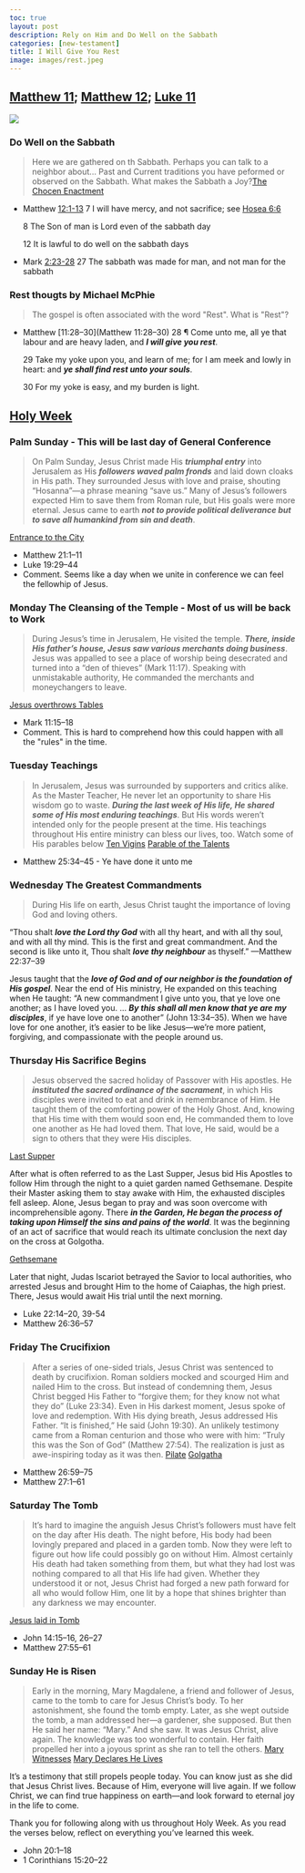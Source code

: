 ```yaml
---
toc: true
layout: post
description: Rely on Him and Do Well on the Sabbath
categories: [new-testament]
title: I Will Give You Rest
image: images/rest.jpeg
---
```


## [Matthew 11](https://www.churchofjesuschrist.org/study/scriptures/nt/matt/11?lang=eng); [Matthew 12](https://www.churchofjesuschrist.org/study/scriptures/nt/matt/12?lang=eng); [Luke 11](https://www.churchofjesuschrist.org/study/scriptures/nt/luke/11?lang=eng)

![]({{site.baseurl}}/images/rest.jpeg)

### Do Well on the Sabbath
> Here we are gathered on th Sabbath.   Perhaps you can talk to a neighbor about... Past and Current traditions you have peformed or observed on the Sabbath.  What makes the Sabbath a Joy?[The Chocen Enactment](https://www.youtube.com/watch?v=VwGwqLATRVU)

- Matthew [12:1-13](https://www.churchofjesuschrist.org/study/scriptures/nt/matt/12?lang=eng&id=1-13#p1)
    7 I will have mercy, and not sacrifice; see [Hosea 6:6](https://www.churchofjesuschrist.org/study/scriptures/ot/hosea/6?lang=eng&id=6#p6)

    8 The Son of man is Lord even of the sabbath day

    12 It is lawful to do well on the sabbath days

- Mark [2:23-28](https://www.churchofjesuschrist.org/study/scriptures/nt/mark/2?lang=eng&id=23-28#p23)
    27 The sabbath was made for man, and not man for the sabbath

### Rest thougts by Michael McPhie
> The gospel is often associated with the word "Rest".  What is "Rest"?

- Matthew [11:28–30](Matthew 11:28–30)
    28 ¶ Come unto me, all ye that labour and are heavy laden, and ***I will give you rest***.

    29 Take my yoke upon you, and learn of me; for I am meek and lowly in heart: and ***ye shall find rest unto your souls***.

    30 For my yoke is easy, and my burden is light.

## [Holy Week](https://www.churchofjesuschrist.org/comeuntochrist/easter/holy-week)
### Palm Sunday - This will be last day of General Conference
> On Palm Sunday, Jesus Christ made His ***triumphal entry*** into Jerusalem as His ***followers waved palm fronds*** and laid down cloaks in His path. They surrounded Jesus with love and praise, shouting “Hosanna”—a phrase meaning “save us.” Many of Jesus’s followers expected Him to save them from Roman rule, but His goals were more eternal. Jesus came to earth ***not to provide political deliverance but to save all humankind from sin and death***.

[Entrance to the City](https://www.youtube.com/watch?v=gdUw_E-tGjE)
- Matthew 21:1–11
- Luke 19:29–44
- Comment.  Seems like a day when we unite in conference we can feel the fellowhip of Jesus.

### Monday The Cleansing of the Temple - Most of us will be back to Work
> During Jesus’s time in Jerusalem, He visited the temple. ***There, inside His father’s house, Jesus saw various merchants doing business***. Jesus was appalled to see a place of worship being desecrated and turned into a “den of thieves” (Mark 11:17). Speaking with unmistakable authority, He commanded the merchants and moneychangers to leave.

[Jesus overthrows Tables](https://www.youtube.com/watch?v=kyvTMggabJc)
- Mark 11:15–18
- Comment. This is hard to comprehend how this could happen with all the "rules" in the time.

### Tuesday Teachings
> In Jerusalem, Jesus was surrounded by supporters and critics alike. As the Master Teacher, He never let an opportunity to share His wisdom go to waste. ***During the last week of His life, He shared some of His most enduring teachings***. But His words weren’t intended only for the people present at the time. His teachings throughout His entire ministry can bless our lives, too. Watch some of His parables below
[Ten Vigins](https://www.youtube.com/watch?v=mwCavwlkp0A)
[Parable of the Talents](https://www.youtube.com/watch?v=Havcr-2Kx30)
- Matthew 25:34–45 - Ye have done it unto me

### Wednesday The Greatest Commandments
> During His life on earth, Jesus Christ taught the importance of loving God and loving others.

“Thou shalt ***love the Lord thy God*** with all thy heart, and with all thy soul, and with all thy mind. This is the first and great commandment. And the second is like unto it, Thou shalt ***love thy neighbour*** as thyself.” —Matthew 22:37–39 

Jesus taught that the ***love of God and of our neighbor is the foundation of His gospel***. Near the end of His ministry, He expanded on this teaching when He taught: “A new commandment I give unto you, that ye love one another; as I have loved you. … ***By this shall all men know that ye are my disciples***, if ye have love one to another” (John 13:34–35). When we have love for one another, it’s easier to be like Jesus—we’re more patient, forgiving, and compassionate with the people around us.

### Thursday His Sacrifice Begins
> Jesus observed the sacred holiday of Passover with His apostles. He ***instituted the sacred ordinance of the sacrament***, in which His disciples were invited to eat and drink in remembrance of Him. He taught them of the comforting power of the Holy Ghost. And, knowing that His time with them would soon end, He commanded them to love one another as He had loved them. That love, He said, would be a sign to others that they were His disciples.

[Last Supper](https://www.youtube.com/watch?v=997ni1xcmKw)

After what is often referred to as the Last Supper, Jesus bid His Apostles to follow Him through the night to a quiet garden named Gethsemane. Despite their Master asking them to stay awake with Him, the exhausted disciples fell asleep. Alone, Jesus began to pray and was soon overcome with incomprehensible agony. There ***in the Garden, He began the process of taking upon Himself the sins and pains of the world***. It was the beginning of an act of sacrifice that would reach its ultimate conclusion the next day on the cross at Golgotha.

[Gethsemane](https://www.youtube.com/watch?v=goR5FO1vge8)

Later that night, Judas Iscariot betrayed the Savior to local authorities, who arrested Jesus and brought Him to the home of Caiaphas, the high priest. There, Jesus would await His trial until the next morning.

- Luke 22:14–20, 39-54
- Matthew 26:36–57

### Friday The Crucifixion
> After a series of one-sided trials, Jesus Christ was sentenced to death by crucifixion. Roman soldiers mocked and scourged Him and nailed Him to the cross. But instead of condemning them, Jesus Christ begged His Father to “forgive them; for they know not what they do” (Luke 23:34). Even in His darkest moment, Jesus spoke of love and redemption. With His dying breath, Jesus addressed His Father. “It is finished,” He said (John 19:30). An unlikely testimony came from a Roman centurion and those who were with him: “Truly this was the Son of God” (Matthew 27:54). The realization is just as awe-inspiring today as it was then.
[Pilate](https://www.youtube.com/watch?v=rs-nHYYmors)
[Golgatha](https://www.youtube.com/watch?v=nlALmOx8Sk0)

- Matthew 26:59–75
- Matthew 27:1–61

### Saturday The Tomb
> It’s hard to imagine the anguish Jesus Christ’s followers must have felt on the day after His death. The night before, His body had been lovingly prepared and placed in a garden tomb. Now they were left to figure out how life could possibly go on without Him. Almost certainly His death had taken something from them, but what they had lost was nothing compared to all that His life had given. Whether they understood it or not, Jesus Christ had forged a new path forward for all who would follow Him, one lit by a hope that shines brighter than any darkness we may encounter. 

[Jesus laid in Tomb](https://www.youtube.com/watch?v=kPfC9kSPP_Q)

- John 14:15–16, 26–27
- Matthew 27:55–61

### Sunday He is Risen
> Early in the morning, Mary Magdalene, a friend and follower of Jesus, came to the tomb to care for Jesus Christ’s body. To her astonishment, she found the tomb empty. Later, as she wept outside the tomb, a man addressed her—a gardener, she supposed. But then He said her name: “Mary.” And she saw. It was Jesus Christ, alive again. The knowledge was too wonderful to contain. Her faith propelled her into a joyous sprint as she ran to tell the others.
[Mary Witnesses](https://www.youtube.com/watch?v=MlKetn7ZiNU)
[Mary Declares He Lives](https://www.youtube.com/watch?v=8KCUs7oJxjc)

It’s a testimony that still propels people today. You can know just as she did that Jesus Christ lives. Because of Him, everyone will live again. If we follow Christ, we can find true happiness on earth—and look forward to eternal joy in the life to come.

Thank you for following along with us throughout Holy Week. As you read the verses below, reflect on everything you’ve learned this week.

- John 20:1–18
- 1 Corinthians 15:20–22


